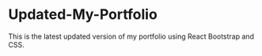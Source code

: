 # Updated-My-Portfolio
This is the latest updated version of my portfolio using React Bootstrap and CSS.
